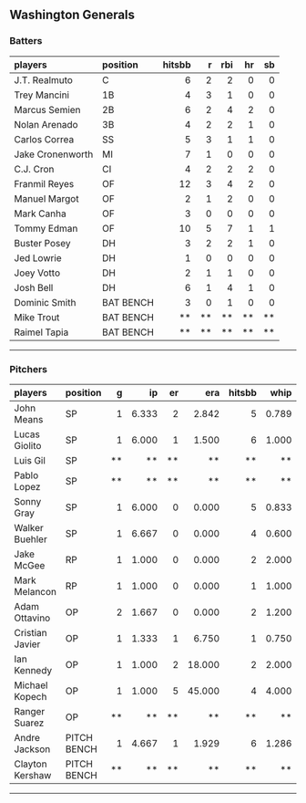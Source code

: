 ## Washington Generals

### Batters

 
|players          |position  | hitsbb|  r| rbi| hr| sb| 
|:----------------|:---------|------:|--:|---:|--:|--:| 
|J.T. Realmuto    |C         |      6|  2|   2|  0|  0| 
|Trey Mancini     |1B        |      4|  3|   1|  0|  0| 
|Marcus Semien    |2B        |      6|  2|   4|  2|  0| 
|Nolan Arenado    |3B        |      4|  2|   2|  1|  0| 
|Carlos Correa    |SS        |      5|  3|   1|  1|  0| 
|Jake Cronenworth |MI        |      7|  1|   0|  0|  0| 
|C.J. Cron        |CI        |      4|  2|   2|  2|  0| 
|Franmil Reyes    |OF        |     12|  3|   4|  2|  0| 
|Manuel Margot    |OF        |      2|  1|   2|  0|  0| 
|Mark Canha       |OF        |      3|  0|   0|  0|  0| 
|Tommy Edman      |OF        |     10|  5|   7|  1|  1| 
|Buster Posey     |DH        |      3|  2|   2|  1|  0| 
|Jed Lowrie       |DH        |      1|  0|   0|  0|  0| 
|Joey Votto       |DH        |      2|  1|   1|  0|  0| 
|Josh Bell        |DH        |      6|  1|   4|  1|  0| 
|Dominic Smith    |BAT BENCH |      3|  0|   1|  0|  0| 
|Mike Trout       |BAT BENCH |     **| **|  **| **| **| 
|Raimel Tapia     |BAT BENCH |     **| **|  **| **| **| 

* * *

### Pitchers

 
|players         |position    |  g|    ip| er|    era| hitsbb|  whip| so|  w| sv| 
|:---------------|:-----------|--:|-----:|--:|------:|------:|-----:|--:|--:|--:| 
|John Means      |SP          |  1| 6.333|  2|  2.842|      5| 0.789|  5|  0|  0| 
|Lucas Giolito   |SP          |  1| 6.000|  1|  1.500|      6| 1.000|  6|  0|  0| 
|Luis Gil        |SP          | **|    **| **|     **|     **|    **| **| **| **| 
|Pablo Lopez     |SP          | **|    **| **|     **|     **|    **| **| **| **| 
|Sonny Gray      |SP          |  1| 6.000|  0|  0.000|      5| 0.833|  6|  1|  0| 
|Walker Buehler  |SP          |  1| 6.667|  0|  0.000|      4| 0.600|  8|  0|  0| 
|Jake McGee      |RP          |  1| 1.000|  0|  0.000|      2| 2.000|  1|  0|  1| 
|Mark Melancon   |RP          |  1| 1.000|  0|  0.000|      1| 1.000|  1|  0|  0| 
|Adam Ottavino   |OP          |  2| 1.667|  0|  0.000|      2| 1.200|  3|  0|  2| 
|Cristian Javier |OP          |  1| 1.333|  1|  6.750|      1| 0.750|  2|  0|  0| 
|Ian Kennedy     |OP          |  1| 1.000|  2| 18.000|      2| 2.000|  2|  0|  0| 
|Michael Kopech  |OP          |  1| 1.000|  5| 45.000|      4| 4.000|  1|  0|  0| 
|Ranger Suarez   |OP          | **|    **| **|     **|     **|    **| **| **| **| 
|Andre Jackson   |PITCH BENCH |  1| 4.667|  1|  1.929|      6| 1.286|  2|  0|  0| 
|Clayton Kershaw |PITCH BENCH | **|    **| **|     **|     **|    **| **| **| **| 


* * *


